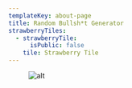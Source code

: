 ```yaml
---
templateKey: about-page
title: Random Bullsh*t Generator
strawberryTiles:
  - strawberryTile:
      isPublic: false
    tile: Strawberry Tile
---
```

<figure><img src="https://res.cloudinary.com/strawberryfair/image/upload/v1654777281/RBG_Lineup_hmp8oe.jpg" alt="alt" class="html-embedded-image-medium"></figure>
